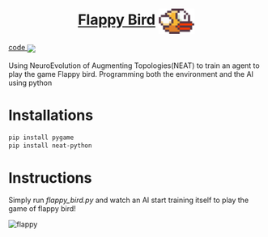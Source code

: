 <h1 align="center"> 
    <a href="https://rajathpi.github.io/flappy-bird/">Flappy Bird</a>  
    <img src="https://raw.githubusercontent.com/rajathpi/flappy-bird/main/imgs/bird1.png" width="70" align="center">
</h1>
<a href="https://raw.githubusercontent.com/rajathpi/flappy-bird/main/Flappy_bird.py">
  code
  <img src="https://emojipedia-us.s3.dualstack.us-west-1.amazonaws.com/thumbs/160/apple/285/backhand-index-pointing-left_1f448.png" width="30" align="center">
 </a><br><br>
Using NeuroEvolution of Augmenting Topologies(NEAT) to train an agent to play the game Flappy bird. Programming both the environment and the AI using python

# Installations
```
pip install pygame
pip install neat-python
```

# Instructions
Simply run *flappy_bird.py* and watch an AI start training itself to play the game of flappy bird!


![flappy](https://user-images.githubusercontent.com/82278285/118827480-0a4afd00-b8da-11eb-949a-46023b36b7c6.gif)

